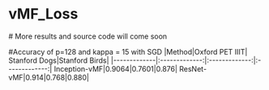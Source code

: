 # vMF_Loss
# More results and source code will come soon

#Accuracy of p=128 and kappa = 15 with SGD
|Method|Oxford PET IIIT| Stanford Dogs|Stanford Birds|
|-------------|:-------------:|:-------------:|:-------------:|
Inception-vMF|0.9064|0.7601|0.876|
ResNet-vMF|0.914|0.768|0.880|



